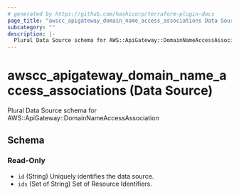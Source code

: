 ```yaml
---
# generated by https://github.com/hashicorp/terraform-plugin-docs
page_title: "awscc_apigateway_domain_name_access_associations Data Source - terraform-provider-awscc"
subcategory: ""
description: |-
  Plural Data Source schema for AWS::ApiGateway::DomainNameAccessAssociation
---
```


# awscc_apigateway_domain_name_access_associations (Data Source)

Plural Data Source schema for AWS::ApiGateway::DomainNameAccessAssociation



<!-- schema generated by tfplugindocs -->
## Schema

### Read-Only

- `id` (String) Uniquely identifies the data source.
- `ids` (Set of String) Set of Resource Identifiers.
